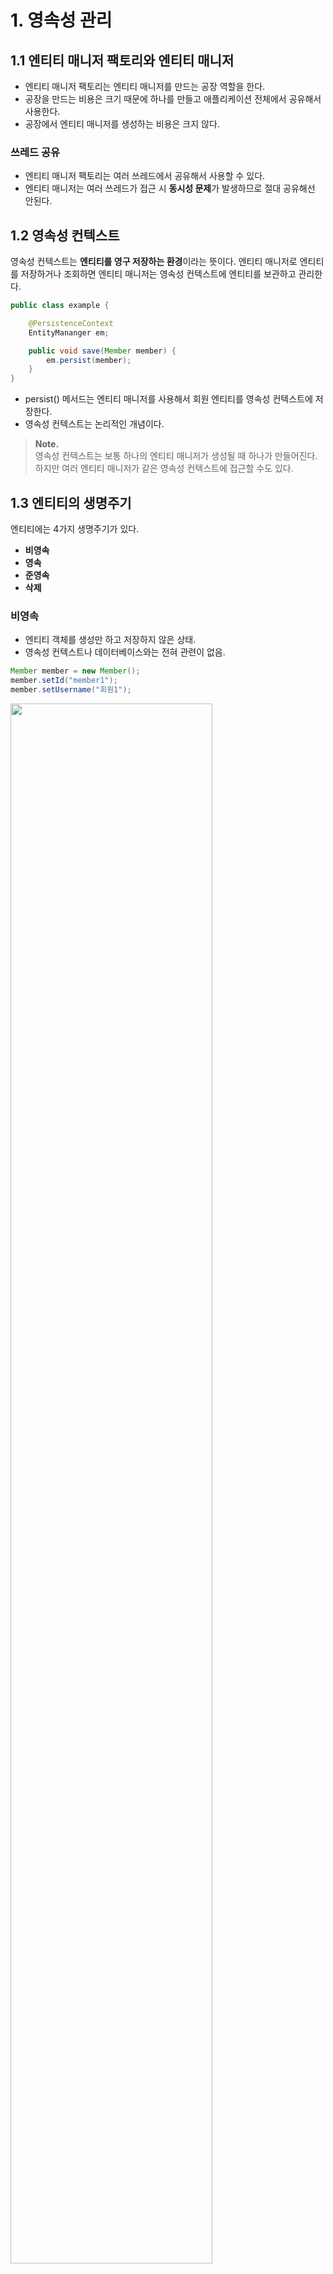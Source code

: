 # 1. 영속성 관리

## 1.1 엔티티 매니저 팩토리와 엔티티 매니저

- 엔티티 매니저 팩토리는 엔티티 매니저를 만드는 공장 역할을 한다.
- 공장을 만드는 비용은 크기 때문에 하나를 만들고 애플리케이션 전체에서 공유해서 사용한다.
- 공장에서 엔티티 매니저를 생성하는 비용은 크지 않다.

### 쓰레드 공유

- 엔티티 매니저 팩토리는 여러 쓰레드에서 공유해서 사용할 수 있다.
- 엔티티 매니저는 여러 쓰레드가 접근 시 **동시성 문제**가 발생하므로 절대 공유해선 안된다.

## 1.2 영속성 컨텍스트

영속성 컨텍스트는 **엔티티를 영구 저장하는 환경**이라는 뜻이다. 엔티티 매니저로 엔티티를 저장하거나 조회하면 엔티티 매니저는 영속성 컨텍스트에 엔티티를 보관하고 관리한다.

```java
public class example {

	@PersistenceContext
	EntityMananger em;

	public void save(Member member) {
		em.persist(member);
	}
}
```

- persist() 메서드는 엔티티 매니저를 사용해서 회원 엔티티를 영속성 컨텍스트에 저장한다.
- 영속성 컨텍스트는 논리적인 개념이다.

> **Note.**  
> 영속성 컨텍스트는 보통 하나의 엔티티 매니저가 생성될 때 하나가 만들어진다.  
> 하지만 여러 엔티티 매니저가 같은 영속성 컨텍스트에 접근할 수도 있다.

## 1.3 엔티티의 생명주기

엔티티에는 4가지 생명주기가 있다.

- **비영속**
- **영속**
- **준영속**
- **삭제**

### 비영속

- 엔티티 객체를 생성만 하고 저장하지 않은 상태.
- 영속성 컨텍스트나 데이터베이스와는 전혀 관련이 없음.

```java
Member member = new Member();
member.setId("member1");
member.setUsername("회원1");
```

<img src="img.png" width=80%>

### 영속

- 엔티티 매니저로 엔티티를 영속성 컨텍스트에 저장한 상태.
- 영속성 컨텍스트가 관리하는 엔티티를 **영속 상태**라고 한다.
- em.find(), JPQL을 사용해서 조회한 엔티티도 영속 상태이다.

```java
em.persist(member);
```

<img src="img_1.png" width=70%>


### 준영속

- 영속 상태의 엔티티를 영속성 컨텍스트가 관리하지 않으면 준영속 상태가 된다.
- 특정 엔티티를 준영속 상태로 만들려면 `em.detach()`를 호출한다.
- `em.close()`, `em.clear()`를 호출해서 영속성 컨텍스트를 초기화해도 준영속 상태가 된다.

### 삭제

- 엔티티를 영속성 컨텍스트와 데이터 베이스에서 삭제한다.

```java
em.remove(member);
```

## 1.4 영속성 컨텍스트의 특징

- 영속성 컨텍스트와 식별자 값
  - 영속성 컨텍스트는 엔티티를 식별자 값으로 구분하기 때문에 영속 상태는 식별자 값이 필수다.
  

- 영속성 컨텍스트와 데이터베이스 저장
  - JPA는 트랜잭션을 커밋하는 순간 영속성 컨텍스트에 저장된 엔티티를 데이터베이스에 반영한다.


- 영속성 컨텍스트를 사용함으로써 얻는 장점
  - 1차 캐시
  - 동일성 보장
  - 트랜잭션을 지원하는 쓰기 지연
  - 변경 감지, 지연 로딩

    
### 1.4.1 엔티티 조회

영속성 컨텍스트는 내부에 캐시를 가지고 있는데, 이것을 1차 캐시라고 부른다.

```java
//비영속
Member member = new Member();
member.setId("member1");
member.setUsername("회원1");

//영속
em.persist(member);
```

- 1차 캐시의 키는 식별자 값이다.
- 식별자 값은 데이터베이스 기본 키와 매핑되어 있다.

![img_2.png](img_2.png)

#### 1차 캐시에서 조회

- `em.find()`를 호출하면 우선 1차 캐시에서 식별자 값으로 엔티티를 검색한다.
- 만약 없다면 데이터베이스에서 값을 불러온 후 **영속 상태의 엔티티**를 반환한다.

1차 캐시에 있는 데이터를 불러오는 경우 메모리에 있는 데이터를 바로 불러오므로 성능상 이점이 있다.

#### 영속 엔티티의 동일성 보장

객체를 == 연산자로 비교했을 때, 객체들이 가리키는 주소가 같다면 그 객체들을 **동일하다**라고 말한다.
`em.find()`는 여러번 호출해도 1차 캐시에 있는 엔티티 인스턴스를 반환한다.

```java
//findMember1 과 findMember2는 동일하다.

Member findMember1 = em.find(Member.class, "member1");
Member findMember2 = em.find(Member.class, "member1");
```

### 1.4.2 엔티티 등록

다음은 `memberA`와 `memberB`를 영속성 컨텍스트에 등록하는 메서드이다. 

```java
@Repository
@Transactional
public class MemberRepository {

	@PersistenceContext
	EntityManager em;
	
	//persist()를 실행해도 DB에 곧바로 엔티티를 저장하지 않고 내부 쿼리 저장소에 INSERT SQL을 모아둔다.
	public void save(){
		Member memberA = new Member();
		Member memberB = new Member();

		em.persist(memberA);
		em.persist(memberB);
	}
  ...
}
```

- 메서드가 종료되면 트랜잭션의 한 단위가 끝나고 커밋이 발생한다.
- 커밋이 발생하면 모아둔 쿼리를 DB에 전송한다.
- 이런 과정을 트랜잭션을 지원하는 **쓰기 지연**이라고 한다.

|         회원 A 영속         |         회원 B 영속         |           커밋            |
|:-----------------------:|:-----------------------:|:-----------------------:|
| ![img_3.png](img_3.png) | ![img_4.png](img_4.png) | ![img_5.png](img_5.png) |

- 트랜잭션을 커밋하면 엔티티 매니저는 우선 영속성 컨텍스트를 **플러시**한다.
- 플러시는 영속성 컨텍스트 내용을 DB에 동기화하는 작업이다.

### 1.4.3 엔티티 수정

#### 변경 감지

```java
@Repository
@Transactional
public class MemberRepository {

	@PersistenceContext
	EntityManager em;

	public Member change(){
		Member memberA = em.find(Member.class, "memberA");

		memberA.setName("kim");
		memberA.setAge("27");
		
		//em.update(member) ???
		
		return memberA;
	}
}
```

- JPA는 값 업데이트를 위해 `update()` 같은 메서드는 필요하지 않다.
- 엔티티의 변경사항을 데이터베이스에 자동으로 반영하는 것을 **변경 감지**라고 한다.

JPA는 엔티티를 영속성 컨텍스트에 보관할 때, 최초 상태를 복사해서 저장해두는데 이것을 **스냅샷**이라고 한다.
그리고 플러시 시점에 스냅샷과 엔티티를 비교해서 변경된 부분을 찾아 업데이트한다.

> **Note.**  
> 변경 감지는 영속 상태의 엔티티에만 적용된다.


JPA가 날리는 UPDATE SQL은 모든 필드를 동시에 업데이트한다.
- 모든 필드를 사용하면 수정 쿼리가 항상 같다.
- 데이터베이스에 동일한 쿼리를 보내기 때문에 데이터베이스는 이전에 한 번 파싱된 쿼리를 재사용할 수 있다.

테이블 컬럼이 대략 30개 이상이 되면 업데이트할 필드만 선택하는 **동적 수정 쿼리**가 더 빠르다.
이 때는 하이버네이트 확장 기능을 사용해야 한다.

```java
@Entity
@org.hibernate.annotation.DynamicUpdate
public class Member {
  ...
}
```

### 1.4.4 엔티티 삭제

- 엔티티를 삭제하려면 먼저 삭제 대상 엔티티를 조회해야 한다.
- `remove()`도 엔티티를 즉시 삭제하는 것이 아니라 삭제 쿼리를 쓰기 지연 SQL 저장소에 등록한다.

## 1.5 플러시

플러시는 영속성 컨텍스트의 변경 내용을 데이터베이스에 반영한다.
영속성 컨텍스트를 플러시하는 방법은 세 가지가 있다.

1. `em.flush()` 호출
2. 트랜잭션 커밋 시 자동 호출
3. JPQL 쿼리 실행 시 플러시 자동 호출

참고로 식별자를 기준으로 조회하는 find() 메서드는 플러시가 실행되지 않는다.

> **Note.**  
> 플러시는 영속성 컨텍스트에 보관된 엔티티를 지우는 것이 아니다.
> 영속성 컨텍스트의 변경 내용을 데이터베이스에 동기화하는 것이 플러시이다.







